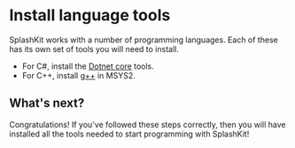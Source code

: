 # Install language tools

SplashKit works with a number of programming languages. Each of these has its own set of tools you will need to install.

* For C#, install the [Dotnet core](/guides/installation/windows/dotnet/install.html) tools.
* For C++, install [g++](/guides/installation/windows/clang.html) in MSYS2.


## What's next?
Congratulations! If you've followed these steps correctly, then you will have installed all the tools needed to start programming with SplashKit!

